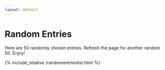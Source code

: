```yaml
---
layout: default
---
```


# Random Entries

Here are 50 randomly chosen entries. Refresh the page for another random 50. Enjoy!

{% include_relative /randomentrieslist.html %}